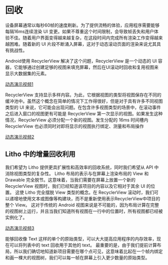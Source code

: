 # 回收

设备屏幕通常以每秒60帧的速度刷新。为了提供流畅的体验，应用程序需要能够每隔16ms连续渲染 UI 变更。如果不尊重这个时间限制，会导致帧丢失和用户体验不佳。随着用户界面变得越来越复杂，在这段时间内完成所有渲染工作变得越来越困难。随着新的 UI 片段不断涌入屏幕，这对于动态滚动页面的渲染来说尤其具有挑战性。

Android使用 RecyclerView 解决了这个问题，RecyclerView 是一个动态的 UI 容器，它能够通过创建足够的视图来填充屏幕，然后在UI滚动时回收和复用视图来显示大数据集的元素。

[动态演示视频1](https://fblitho.com/static/videos/recycler_view.mp4)

RecyclerView 支持显示多样内容。为此，它根据视图的类型将视图保存在不同的缓冲池中。虽然这个概念在简单的情况下工作得很好，但是对于具有许多不同视图类型的 UI 来说，它可能会出现问题。在包含许多视图类型的场景中，在滚动事件之后进入窗口的视图更有可能是 RecyclerView 第一次显示的视图。如果发生这种情况，RecyclerView 必须分配一个新的视图。发生分配的 16ms 时间槽内 RecyclerView 也必须同时对即将显示的视图执行绑定、测量和布局操作

[动态演示视频2](https://fblitho.com/static/videos/multiple_view_types.mp4)

## Litho 中的增量回收利用

我们希望为 Litho 提供更具扩展性和高效率的回收系统，同时我们希望从 API 中消除视图类型的复杂性。
Litho 布局的表示与在屏幕上渲染布局的 View 和Drawable 完全脱节。这意味着，当我们需要在屏幕上放置一个新的 RecyclerView 视图时，我们已经知道该项目的内容以及它相对于其余 UI 的位置。
这使 Litho 完全摆脱 View 类型的概念。在 RecyclerView 滚动时，我们可以递增地使用文本或图像等构建块，而不是重新使用表示RecyclerView中项目的整个 View。
这对于传统的 Android 视图来说是不可能的，因为布局计算在完整的视图树上运行，并且当我们知道所有视图在一行中的位置时，所有视图都已经被实例化了。

[动态演示视频3](https://fblitho.com/static/videos/incremental_recycling.mp4)

能够回收像 Text 这样的单个的原始类型，可以大大提高应用程序的内存效率，现在可以将列表中的 text 回收用于其他的 text。
最重要的是，由于我们提前计算布局，所以我们确切地知道新项目需要在哪个点可见，这意味着比起在一个帧内绑定和画一棵大的视图树，我们可以每一帧在屏幕上引入更少数量的原始类型。